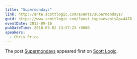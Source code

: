 ```yaml
---
title: "Supermondays"
link: http://ante.scottlogic.com/events/supermondays/
guid: https://www.scottlogic.com/?post_type=events&p=4476
eventDate: 2013-09-16
pubDateTime: 2018-05-02 13:57:23 +0000
speakers:
  - Chris Price
---
```


<p>The post <a rel="nofollow" href="http://ante.scottlogic.com/events/supermondays/">Supermondays</a> appeared first on <a rel="nofollow" href="http://ante.scottlogic.com">Scott Logic</a>.</p>